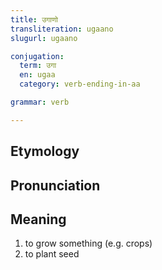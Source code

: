```yaml
---
title: उगाणो
transliteration: ugaano
slugurl: ugaano

conjugation: 
  term: उगा
  en: ugaa
  category: verb-ending-in-aa

grammar: verb

---
```

## Etymology

## Pronunciation

## Meaning
1. to grow something (e.g. crops)
2. to plant seed